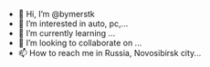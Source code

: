 - 👋 Hi, I’m @bymerstk
- 👀 I’m interested in auto, pc,...
- 🌱 I’m currently learning ...
- 💞️ I’m looking to collaborate on ...
- 📫 How to reach me in Russia, Novosibirsk city...

<!---
bymerstk/bymerstk is a ✨ special ✨ repository because its `README.md` (this file) appears on your GitHub profile.
You can click the Preview link to take a look at your changes.
--->
